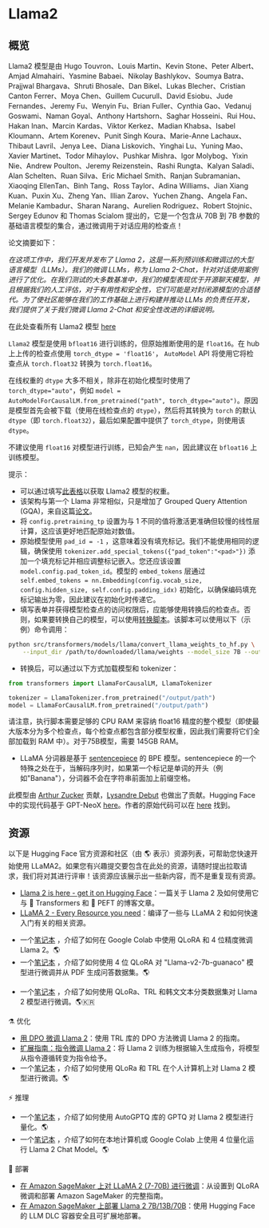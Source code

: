 <!--版权 2023 HuggingFace 团队。保留所有权利。

根据 Apache 许可证，版本 2.0 (the "License")，除非符合许可证中的要求，否则不得使用此文件。您可以在以下链接获得许可证的副本：

http://www.apache.org/licenses/LICENSE-2.0

除非适用法律要求或书面同意，根据许可证发行的软件以"按原样"的方式分发，
无论是明示的还是隐含的，但不限于对适销性和特定用途的适用性的保证。详细了解许可证的特定语言版本，
请参阅许可证下的限制和权利。

⚠️ 请注意，该文件是以 Markdown 格式编写的，但包含我们的 doc-builder 的特定语法（类似于 MDX），
这可能无法在您的 Markdown 查看器中正确渲染。

-->

# Llama2

## 概览

Llama2 模型是由 Hugo Touvron、Louis Martin、Kevin Stone、Peter Albert、Amjad Almahairi、Yasmine Babaei、Nikolay Bashlykov、Soumya Batra、Prajjwal Bhargava、Shruti Bhosale、Dan Bikel、Lukas Blecher、Cristian Canton Ferrer、Moya Chen、Guillem Cucurull、David Esiobu、Jude Fernandes、Jeremy Fu、Wenyin Fu、Brian Fuller、Cynthia Gao、Vedanuj Goswami、Naman Goyal、Anthony Hartshorn、Saghar Hosseini、Rui Hou、Hakan Inan、Marcin Kardas、Viktor Kerkez、Madian Khabsa、Isabel Kloumann、Artem Korenev、Punit Singh Koura、Marie-Anne Lachaux、Thibaut Lavril、Jenya Lee、Diana Liskovich、Yinghai Lu、Yuning Mao、Xavier Martinet、Todor Mihaylov、Pushkar Mishra、Igor Molybog、Yixin Nie、Andrew Poulton、Jeremy Reizenstein、Rashi Rungta、Kalyan Saladi、Alan Schelten、Ruan Silva、Eric Michael Smith、Ranjan Subramanian、Xiaoqing EllenTan、Binh Tang、Ross Taylor、Adina Williams、Jian Xiang Kuan、Puxin Xu、Zheng Yan、Illian Zarov、Yuchen Zhang、Angela Fan、Melanie Kambadur、Sharan Narang、Aurelien Rodriguez、Robert Stojnic、Sergey Edunov 和 Thomas Scialom 提出的，它是一个包含从 70B 到 7B 参数的基础语言模型的集合，通过微调用于对话应用的检查点！

论文摘要如下：

*在这项工作中，我们开发并发布了 Llama 2，这是一系列预训练和微调过的大型语言模型（LLMs）。我们的微调 LLMs，称为 Llama 2-Chat，针对对话使用案例进行了优化。在我们测试的大多数基准中，我们的模型表现优于开源聊天模型，并且根据我们的人工评估，对于有用性和安全性，它们可能是对封闭源模型的合适替代。为了使社区能够在我们的工作基础上进行构建并推动 LLMs 的负责任开发，我们提供了关于我们微调 Llama 2-Chat 和安全性改进的详细说明。*

在此处查看所有 Llama2 模型 [here](https://huggingface.co/models?search=llama2)

<Tip warning={true}>

`Llama2` 模型是使用 `bfloat16` 进行训练的，但原始推断使用的是 `float16`。在 hub 上上传的检查点使用 `torch_dtype = 'float16'`， `AutoModel` API 将使用它将检查点从 `torch.float32` 转换为 `torch.float16`。

在线权重的 `dtype` 大多不相关，除非在初始化模型时使用了 `torch_dtype="auto"`，例如 `model = AutoModelForCausalLM.from_pretrained("path", torch_dtype="auto")`。原因是模型首先会被下载（使用在线检查点的 `dtype`），然后将其转换为 `torch` 的默认 `dtype`（即 `torch.float32`），最后如果配置中提供了 `torch_dtype`，则使用该 `dtype`。

不建议使用 `float16` 对模型进行训练，已知会产生 `nan`，因此建议在 `bfloat16` 上训练模型。

</Tip>

提示：

- 可以通过填写[此表格](https://ai.meta.com/resources/models-and-libraries/llama-downloads/)以获取 Llama2 模型的权重。
- 该架构与第一个 Llama 非常相似，只是增加了 Grouped Query Attention (GQA)，来自这篇[论文](https://arxiv.org/pdf/2305.13245.pdf)。
- 将 `config.pretraining_tp` 设置为与 1 不同的值将激活更准确但较慢的线性层计算，这应该更好地匹配原始对数值。
- 原始模型使用 `pad_id = -1` ，这意味着没有填充标记。我们不能使用相同的逻辑，确保使用 `tokenizer.add_special_tokens({"pad_token":"<pad>"})` 添加一个填充标记并相应调整标记嵌入。您还应该设置 `model.config.pad_token_id`。模型的 `embed_tokens` 层通过 `self.embed_tokens = nn.Embedding(config.vocab_size, config.hidden_size, self.config.padding_idx)` 初始化，以确保编码填充标记输出为零，因此建议在初始化时传递它。
- 填写表单并获得模型检查点的访问权限后，应能够使用转换后的检查点。否则，如果要转换自己的模型，可以使用[转换脚本](https://github.com/huggingface/transformers/blob/main/src/transformers/models/llama/convert_llama_weights_to_hf.py)。该脚本可以使用以下（示例）命令调用：

```bash
python src/transformers/models/llama/convert_llama_weights_to_hf.py \
    --input_dir /path/to/downloaded/llama/weights --model_size 7B --output_dir /output/path
```

- 转换后，可以通过以下方式加载模型和 tokenizer：

```python
from transformers import LlamaForCausalLM, LlamaTokenizer

tokenizer = LlamaTokenizer.from_pretrained("/output/path")
model = LlamaForCausalLM.from_pretrained("/output/path")
```

请注意，执行脚本需要足够的 CPU RAM 来容纳 float16 精度的整个模型（即使最大版本分为多个检查点，每个检查点都包含部分模型权重，因此我们需要将它们全部加载到 RAM 中）。对于75B模型，需要 145GB RAM。

- LLaMA 分词器是基于 [sentencepiece](https://github.com/google/sentencepiece) 的 BPE 模型。sentencepiece 的一个特殊之处在于，当解码序列时，如果第一个标记是单词的开头（例如"Banana"），分词器不会在字符串前面加上前缀空格。

此模型由 [Arthur Zucker](https://huggingface.co/ArthurZ) 贡献，[Lysandre Debut](https://huggingface.co/lysandre) 也做出了贡献。Hugging Face 中的实现代码基于 GPT-NeoX [here](https://github.com/EleutherAI/gpt-neox)。作者的原始代码可以在 [here](https://github.com/facebookresearch/llama) 找到。

## 资源

以下是 Hugging Face 官方资源和社区（由 🌎 表示）资源列表，可帮助您快速开始使用 LLaMA2。如果您有兴趣提交要包含在此处的资源，请随时提出拉取请求，我们将对其进行评审！该资源应该展示出一些新内容，而不是重复现有资源。

- [Llama 2 is here - get it on Hugging Face](https://huggingface.co/blog/llama2)：一篇关于 Llama 2 及如何使用它与 🤗 Transformers 和 🤗 PEFT 的博客文章。
- [LLaMA 2 - Every Resource you need](https://www.philschmid.de/llama-2)：编译了一些与 LLaMA 2 和如何快速入门有关的相关资源。

<PipelineTag pipeline="text-generation"/>

- 一个[笔记本](https://colab.research.google.com/drive/1PEQyJO1-f6j0S_XJ8DV50NkpzasXkrzd?usp=sharing) ，介绍了如何在 Google Colab 中使用 QLoRA 和 4 位精度微调 Llama 2。🌎
- 一个[笔记本](https://colab.research.google.com/drive/134o_cXcMe_lsvl15ZE_4Y75Kstepsntu?usp=sharing) ，介绍了如何使用 4 位 QLoRA 对 "Llama-v2-7b-guanaco" 模型进行微调并从 PDF 生成问答数据集。🌎

<PipelineTag pipeline="text-classification"/>

- 一个[笔记本](https://colab.research.google.com/drive/1ggaa2oRFphdBmqIjSEbnb_HGkcIRC2ZB?usp=sharing) ，介绍了如何使用 QLoRa、TRL 和韩文文本分类数据集对 Llama 2 模型进行微调。🌎🇰🇷

⚗️ 优化
- [用 DPO 微调 Llama 2](https://huggingface.co/blog/dpo-trl)：使用 TRL 库的 DPO 方法微调 Llama 2 的指南。
- [扩展指南：指令微调 Llama 2](https://www.philschmid.de/instruction-tune-llama-2)：将 Llama 2 训练为根据输入生成指令，将模型从指令遵循转变为指令给予。
- 一个[笔记本](https://colab.research.google.com/drive/1SYpgFpcmtIUzdE7pxqknrM4ArCASfkFQ?usp=sharing) ，介绍了如何使用 QLoRa 和 TRL 在个人计算机上对 Llama 2 模型进行微调。🌎

⚡️ 推理
- 一个[笔记本](https://colab.research.google.com/drive/1TC56ArKerXUpbgRy5vM3woRsbTEVNq7h?usp=sharing) ，介绍了如何使用 AutoGPTQ 库的 GPTQ 对 Llama 2 模型进行量化。🌎
- 一个[笔记本](https://colab.research.google.com/drive/1X1z9Q6domMKl2CnEM0QGHNwidLfR4dW2?usp=sharing) ，介绍了如何在本地计算机或 Google Colab 上使用 4 位量化运行 Llama 2 Chat Model。🌎

🚀 部署
- [在 Amazon SageMaker 上对 LLaMA 2 (7-70B) 进行微调](https://www.philschmid.de/sagemaker-llama2-qlora)：从设置到 QLoRA 微调和部署 Amazon SageMaker 的完整指南。
- [在 Amazon SageMaker 上部署 Llama 2 7B/13B/70B](https://www.philschmid.de/sagemaker-llama-llm)：使用 Hugging Face 的 LLM DLC 容器安全且可扩展地部署。
